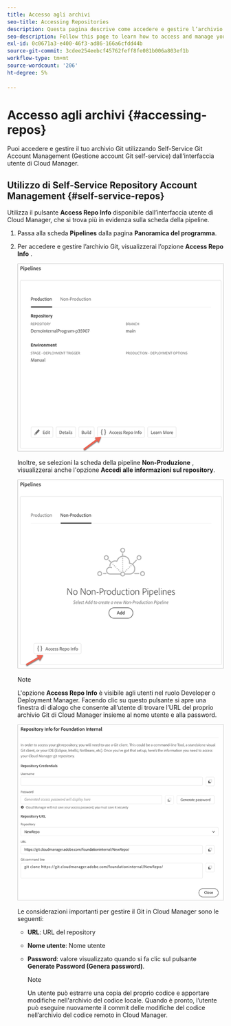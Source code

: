 ```yaml
---
title: Accesso agli archivi
seo-title: Accessing Repositories
description: Questa pagina descrive come accedere e gestire l’archivio Git.
seo-description: Follow this page to learn how to access and manage your Git repository.
exl-id: 0c0671a3-e400-46f3-ad86-166a6cfdd44b
source-git-commit: 3cdee254eebcf45762feff8fe081b006a803ef1b
workflow-type: tm+mt
source-wordcount: '206'
ht-degree: 5%

---
```


# Accesso agli archivi {#accessing-repos}

Puoi accedere e gestire il tuo archivio Git utilizzando Self-Service Git Account Management (Gestione account Git self-service) dall’interfaccia utente di Cloud Manager.

## Utilizzo di Self-Service Repository Account Management {#self-service-repos}

Utilizza il pulsante **Access Repo Info** disponibile dall’interfaccia utente di Cloud Manager, che si trova più in evidenza sulla scheda della pipeline.

1. Passa alla scheda **Pipelines** dalla pagina **Panoramica del programma**.

1. Per accedere e gestire l’archivio Git, visualizzerai l’opzione **Access Repo Info** .

   ![](/help/implementing/cloud-manager/assets/repos/access-repo1.png)

   Inoltre, se selezioni la scheda della pipeline **Non-Produzione** , visualizzerai anche l&#39;opzione **Accedi alle informazioni sul repository**.

   ![](/help/implementing/cloud-manager/assets/repos/access-repo-nonprod.png)

   >[!NOTE]
   >L&#39;opzione **Access Repo Info** è visibile agli utenti nel ruolo Developer o Deployment Manager. Facendo clic su questo pulsante si apre una finestra di dialogo che consente all’utente di trovare l’URL del proprio archivio Git di Cloud Manager insieme al nome utente e alla password.

   ![](/help/implementing/cloud-manager/assets/repos/access-repo-create.png)

   Le considerazioni importanti per gestire il Git in Cloud Manager sono le seguenti:

   * **URL**: URL del repository
   * **Nome utente**: Nome utente
   * **Password**: valore visualizzato quando si fa clic sul pulsante **Generate Password (Genera password)**.


      >[!NOTE]
      >Un utente può estrarre una copia del proprio codice e apportare modifiche nell&#39;archivio del codice locale. Quando è pronto, l’utente può eseguire nuovamente il commit delle modifiche del codice nell’archivio del codice remoto in Cloud Manager.
